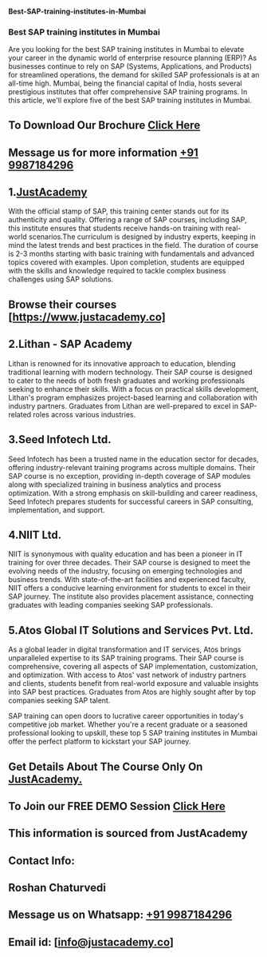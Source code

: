 #### Best-SAP-training-institutes-in-Mumbai
### Best SAP training institutes in Mumbai

Are you looking for the best SAP training institutes in Mumbai to elevate your career in the dynamic world of enterprise resource planning (ERP)? As businesses continue to rely on SAP (Systems, Applications, and Products) for streamlined operations, the demand for skilled SAP professionals is at an all-time high. Mumbai, being the financial capital of India, hosts several prestigious institutes that offer comprehensive SAP training programs. In this article, we'll explore five of the best SAP training institutes in Mumbai.

## To Download Our Brochure [Click Here](https://www.justacademy.co/download-brochure-for-free)
## Message us for more information [+91 9987184296](https://wa.link/22ivby)

## 1.[JustAcademy](https://www.justacademy.co)
With the official stamp of SAP, this training center stands out for its authenticity and quality. Offering a range of SAP courses, including SAP, this institute ensures that students receive hands-on training with real-world scenarios.The curriculum is designed by industry experts, keeping in mind the latest trends and best practices in the field. The duration of course is 2-3 months starting with basic training with fundamentals and advanced topics covered with examples. Upon completion, students are equipped with the skills and knowledge required to tackle complex business challenges using SAP solutions.

## Browse their courses [https://www.justacademy.co]

## 2.Lithan - SAP Academy
Lithan is renowned for its innovative approach to education, blending traditional learning with modern technology. Their SAP course is designed to cater to the needs of both fresh graduates and working professionals seeking to enhance their skills. With a focus on practical skills development, Lithan's program emphasizes project-based learning and collaboration with industry partners. Graduates from Lithan are well-prepared to excel in SAP-related roles across various industries.

## 3.Seed Infotech Ltd.
Seed Infotech has been a trusted name in the education sector for decades, offering industry-relevant training programs across multiple domains. Their SAP course is no exception, providing in-depth coverage of SAP modules along with specialized training in business analytics and process optimization. With a strong emphasis on skill-building and career readiness, Seed Infotech prepares students for successful careers in SAP consulting, implementation, and support.

## 4.NIIT Ltd.
NIIT is synonymous with quality education and has been a pioneer in IT training for over three decades. Their SAP course is designed to meet the evolving needs of the industry, focusing on emerging technologies and business trends. With state-of-the-art facilities and experienced faculty, NIIT offers a conducive learning environment for students to excel in their SAP journey. The institute also provides placement assistance, connecting graduates with leading companies seeking SAP professionals.

## 5.Atos Global IT Solutions and Services Pvt. Ltd.
As a global leader in digital transformation and IT services, Atos brings unparalleled expertise to its SAP training programs. Their SAP course is comprehensive, covering all aspects of SAP implementation, customization, and optimization. With access to Atos' vast network of industry partners and clients, students benefit from real-world exposure and valuable insights into SAP best practices. Graduates from Atos are highly sought after by top companies seeking SAP talent.

SAP training can open doors to lucrative career opportunities in today's competitive job market. Whether you're a recent graduate or a seasoned professional looking to upskill, these top 5 SAP training institutes in Mumbai offer the perfect platform to kickstart your SAP journey.
## Get Details About The Course Only On [JustAcademy.](https://www.justacademy.co)
## To Join our FREE DEMO Session [Click Here](https://www.justacademy.co/register-for-course-demo)
## This information is sourced from JustAcademy
## Contact Info:
## Roshan Chaturvedi
## Message us on Whatsapp: [+91 9987184296](https://wa.link/22ivby)
## Email id: [info@justacademy.co]
